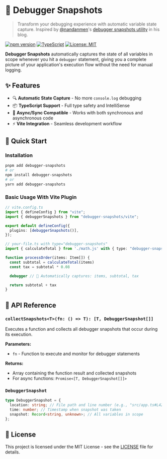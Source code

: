# 📸 Debugger Snapshots

> Transform your debugging experience with automatic variable state capture. Inspired by [@nandanmen](https://x.com/nandafyi/)'s [debugger snapshots utility](https://github.com/nandanmen/NotANumber/blob/main/lib/algorithm/snapshot.macro.js) in his blog.

[![npm version](https://img.shields.io/npm/v/debugger-snapshots.svg)](https://www.npmjs.com/package/debugger-snapshots)
[![TypeScript](https://img.shields.io/badge/TypeScript-Ready-blue.svg)](https://www.typescriptlang.org/)
[![License: MIT](https://img.shields.io/badge/License-MIT-yellow.svg)](https://opensource.org/licenses/MIT)

**Debugger Snapshots** automatically captures the state of all variables in scope whenever you hit a `debugger` statement, giving you a complete picture of your application's execution flow without the need for manual logging.

## ✨ Features

- 🔍 **Automatic State Capture** - No more `console.log` debugging
- 📦 **TypeScript Support** - Full type safety and IntelliSense
- 🔄 **Async/Sync Compatible** - Works with both synchronous and asynchronous code
- ⚡ **Vite Integration** - Seamless development workflow

## 🚀 Quick Start

### Installation

```bash
pnpm add debugger-snapshots
# or
npm install debugger-snapshots
# or
yarn add debugger-snapshots
```

### Basic Usage With Vite Plugin

```typescript
// vite.config.ts
import { defineConfig } from "vite";
import { debuggerSnapshots } from "debugger-snapshots/vite";

export default defineConfig({
  plugins: [debuggerSnapshots()],
});
```

```typescript
// your-file.ts with type="debugger-snapshots"
import { calculateTotal } from './math.js' with { type: "debugger-snapshots" }

function processOrder(items: Item[]) {
  const subtotal = calculateTotal(items)
  const tax = subtotal * 0.08

  debugger // 📸 Automatically captures: items, subtotal, tax

  return subtotal + tax
}
```

## 📖 API Reference

### `collectSnapshots<T>(fn: () => T): [T, DebuggerSnapshot[]]`

Executes a function and collects all debugger snapshots that occur during its execution.

**Parameters:**

- `fn` - Function to execute and monitor for debugger statements

**Returns:**

- Array containing the function result and collected snapshots
- For async functions: `Promise<[T, DebuggerSnapshot[]]>`

### `DebuggerSnapshot`

```typescript
type DebuggerSnapshot = {
  location: string; // File path and line number (e.g., "src/app.ts#L42")
  time: number; // Timestamp when snapshot was taken
  snapshot: Record<string, unknown>; // All variables in scope
};
```

## 📝 License

This project is licensed under the MIT License - see the [LICENSE](LICENSE) file for details.

